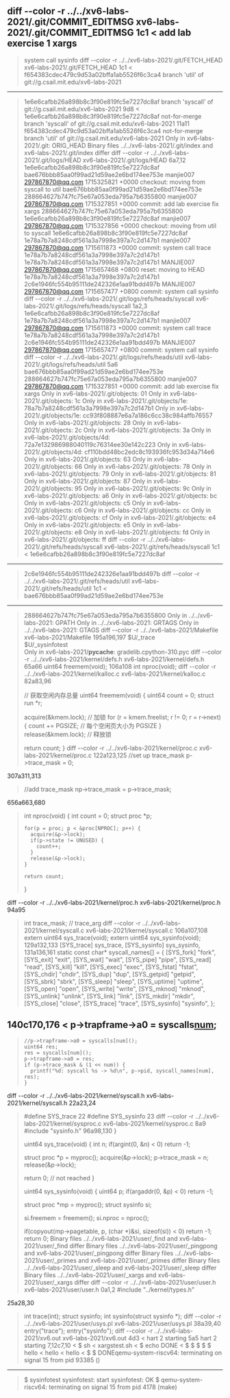 diff --color -r ../../xv6-labs-2021/.git/COMMIT_EDITMSG xv6-labs-2021/.git/COMMIT_EDITMSG
1c1
< add lab exercise 1 xargs
---
> system call sysinfo
diff --color -r ../../xv6-labs-2021/.git/FETCH_HEAD xv6-labs-2021/.git/FETCH_HEAD
1c1
< f654383cdec479c9d53a02bffa1ab5526f6c3ca4		branch 'util' of git://g.csail.mit.edu/xv6-labs-2021
---
> 1e6e6cafbb26a898b8c3f90e819fc5e7227dc8af		branch 'syscall' of git://g.csail.mit.edu/xv6-labs-2021
9d8
< 1e6e6cafbb26a898b8c3f90e819fc5e7227dc8af	not-for-merge	branch 'syscall' of git://g.csail.mit.edu/xv6-labs-2021
11a11
> f654383cdec479c9d53a02bffa1ab5526f6c3ca4	not-for-merge	branch 'util' of git://g.csail.mit.edu/xv6-labs-2021
Only in xv6-labs-2021/.git: ORIG_HEAD
Binary files ../../xv6-labs-2021/.git/index and xv6-labs-2021/.git/index differ
diff --color -r ../../xv6-labs-2021/.git/logs/HEAD xv6-labs-2021/.git/logs/HEAD
6a7,12
> 1e6e6cafbb26a898b8c3f90e819fc5e7227dc8af bae676bbb85aa0f99ad21d59ae2e6bd174ee753e manjie007 <297867870@qq.com> 1715325821 +0000	checkout: moving from syscall to util
> bae676bbb85aa0f99ad21d59ae2e6bd174ee753e 288664627b747fc75e67a053eda795a7b6355800 manjie007 <297867870@qq.com> 1715327851 +0000	commit: add lab exercise fix xargs
> 288664627b747fc75e67a053eda795a7b6355800 1e6e6cafbb26a898b8c3f90e819fc5e7227dc8af manjie007 <297867870@qq.com> 1715327856 +0000	checkout: moving from util to syscall
> 1e6e6cafbb26a898b8c3f90e819fc5e7227dc8af 1e78a7b7a8248cdf561a3a7998e397a7c2d147b1 manjie007 <297867870@qq.com> 1715611873 +0000	commit: system call trace
> 1e78a7b7a8248cdf561a3a7998e397a7c2d147b1 1e78a7b7a8248cdf561a3a7998e397a7c2d147b1 MANJIE007 <297867870@qq.com> 1715657468 +0800	reset: moving to HEAD
> 1e78a7b7a8248cdf561a3a7998e397a7c2d147b1 2c6e1946fc554b95111de242326e1aa91bdd497b MANJIE007 <297867870@qq.com> 1715657477 +0800	commit: system call sysinfo
diff --color -r ../../xv6-labs-2021/.git/logs/refs/heads/syscall xv6-labs-2021/.git/logs/refs/heads/syscall
1a2,3
> 1e6e6cafbb26a898b8c3f90e819fc5e7227dc8af 1e78a7b7a8248cdf561a3a7998e397a7c2d147b1 manjie007 <297867870@qq.com> 1715611873 +0000	commit: system call trace
> 1e78a7b7a8248cdf561a3a7998e397a7c2d147b1 2c6e1946fc554b95111de242326e1aa91bdd497b MANJIE007 <297867870@qq.com> 1715657477 +0800	commit: system call sysinfo
diff --color -r ../../xv6-labs-2021/.git/logs/refs/heads/util xv6-labs-2021/.git/logs/refs/heads/util
5a6
> bae676bbb85aa0f99ad21d59ae2e6bd174ee753e 288664627b747fc75e67a053eda795a7b6355800 manjie007 <297867870@qq.com> 1715327851 +0000	commit: add lab exercise fix xargs
Only in xv6-labs-2021/.git/objects: 01
Only in xv6-labs-2021/.git/objects: 1c
Only in xv6-labs-2021/.git/objects/1e: 78a7b7a8248cdf561a3a7998e397a7c2d147b1
Only in xv6-labs-2021/.git/objects/1e: cc93f808887e6a7a186c6cc38c984affb76557
Only in xv6-labs-2021/.git/objects: 28
Only in xv6-labs-2021/.git/objects: 2c
Only in xv6-labs-2021/.git/objects: 3a
Only in xv6-labs-2021/.git/objects/4d: 72a7e132986988040119c76314ee30e142c223
Only in xv6-labs-2021/.git/objects/4d: cf110bdd48bc2edc8c193936fc953d34a714e6
Only in xv6-labs-2021/.git/objects: 63
Only in xv6-labs-2021/.git/objects: 66
Only in xv6-labs-2021/.git/objects: 78
Only in xv6-labs-2021/.git/objects: 79
Only in xv6-labs-2021/.git/objects: 81
Only in xv6-labs-2021/.git/objects: 87
Only in xv6-labs-2021/.git/objects: 95
Only in xv6-labs-2021/.git/objects: 9c
Only in xv6-labs-2021/.git/objects: a6
Only in xv6-labs-2021/.git/objects: bc
Only in xv6-labs-2021/.git/objects: c5
Only in xv6-labs-2021/.git/objects: c6
Only in xv6-labs-2021/.git/objects: cc
Only in xv6-labs-2021/.git/objects: cf
Only in xv6-labs-2021/.git/objects: e4
Only in xv6-labs-2021/.git/objects: e5
Only in xv6-labs-2021/.git/objects: e8
Only in xv6-labs-2021/.git/objects: fd
Only in xv6-labs-2021/.git/objects: ff
diff --color -r ../../xv6-labs-2021/.git/refs/heads/syscall xv6-labs-2021/.git/refs/heads/syscall
1c1
< 1e6e6cafbb26a898b8c3f90e819fc5e7227dc8af
---
> 2c6e1946fc554b95111de242326e1aa91bdd497b
diff --color -r ../../xv6-labs-2021/.git/refs/heads/util xv6-labs-2021/.git/refs/heads/util
1c1
< bae676bbb85aa0f99ad21d59ae2e6bd174ee753e
---
> 288664627b747fc75e67a053eda795a7b6355800
Only in ../../xv6-labs-2021: GPATH
Only in ../../xv6-labs-2021: GRTAGS
Only in ../../xv6-labs-2021: GTAGS
diff --color -r ../../xv6-labs-2021/Makefile xv6-labs-2021/Makefile
195a196,197
> 	$U/_trace\
> 	$U/_sysinfotest\
Only in xv6-labs-2021/__pycache__: gradelib.cpython-310.pyc
diff --color -r ../../xv6-labs-2021/kernel/defs.h xv6-labs-2021/kernel/defs.h
65a66
> uint64          freemem(void);
106a108
> int             nproc(void);
diff --color -r ../../xv6-labs-2021/kernel/kalloc.c xv6-labs-2021/kernel/kalloc.c
82a83,96
> 
> // 获取空闲内存总量
> uint64 freemem(void) {
>   uint64 count = 0;
>   struct run *r;
> 
>   acquire(&kmem.lock); // 加锁
>   for (r = kmem.freelist; r != 0; r = r->next) {
>     count += PGSIZE; // 每个空闲页大小为 PGSIZE
>   }
>   release(&kmem.lock); // 释放锁
> 
>   return count;
> }
diff --color -r ../../xv6-labs-2021/kernel/proc.c xv6-labs-2021/kernel/proc.c
122a123,125
>   //set up trace_mask
>   p->trace_mask = 0;
> 
307a311,313
>   //add trace_mask
>   np->trace_mask = p->trace_mask;
> 
656a663,680
> 
> int
> nproc(void)
> {
>     int count = 0;
>     struct proc *p;
> 
>     for(p = proc; p < &proc[NPROC]; p++) {
>       acquire(&p->lock);
>       if(p->state != UNUSED) {
>         count++;
>       }
>       release(&p->lock);
>     }
> 
>     return count;
> }
> 
diff --color -r ../../xv6-labs-2021/kernel/proc.h xv6-labs-2021/kernel/proc.h
94a95
>   int trace_mask;                     // trace_arg
diff --color -r ../../xv6-labs-2021/kernel/syscall.c xv6-labs-2021/kernel/syscall.c
106a107,108
> extern uint64 sys_trace(void);
> extern uint64 sys_sysinfo(void);
129a132,133
> [SYS_trace]   sys_trace,
> [SYS_sysinfo] sys_sysinfo,
131a136,161
> static const char* syscall_names[] = {
> [SYS_fork]    "fork",
> [SYS_exit]    "exit",
> [SYS_wait]    "wait",
> [SYS_pipe]    "pipe",
> [SYS_read]    "read",
> [SYS_kill]    "kill",
> [SYS_exec]    "exec",
> [SYS_fstat]   "fstat",
> [SYS_chdir]   "chdir",
> [SYS_dup]     "dup",
> [SYS_getpid]  "getpid",
> [SYS_sbrk]    "sbrk",
> [SYS_sleep]   "sleep",
> [SYS_uptime]  "uptime",
> [SYS_open]    "open",
> [SYS_write]   "write",
> [SYS_mknod]   "mknod",
> [SYS_unlink]  "unlink",
> [SYS_link]    "link",
> [SYS_mkdir]   "mkdir",
> [SYS_close]   "close",
> [SYS_trace]   "trace",
> [SYS_sysinfo] "sysinfo",
> };
> 
140c170,176
<     p->trapframe->a0 = syscalls[num]();
---
>     //p->trapframe->a0 = syscalls[num]();
>     uint64 res;
>     res = syscalls[num]();
>     p->trapframe->a0 = res;
>     if (p->trace_mask & (1 << num)) {
>       printf("%d: syscall %s -> %d\n", p->pid, syscall_names[num], res);
>     }
diff --color -r ../../xv6-labs-2021/kernel/syscall.h xv6-labs-2021/kernel/syscall.h
22a23,24
> #define SYS_trace  22
> #define SYS_sysinfo  23
diff --color -r ../../xv6-labs-2021/kernel/sysproc.c xv6-labs-2021/kernel/sysproc.c
8a9
> #include "sysinfo.h"
96a98,130
> }
> 
> uint64
> sys_trace(void)
> {
>   int n;
>   if(argint(0, &n) < 0)
>     return -1;
>   
>   struct proc *p = myproc();
>   acquire(&p->lock);
>   p->trace_mask = n;
>   release(&p->lock);
> 
>   return 0;  // not reached
> }
> 
> uint64
> sys_sysinfo(void)
> {
>   uint64 p;
>   if(argaddr(0, &p) < 0)
>     return -1;
>   
>   struct proc *mp = myproc();
>   struct sysinfo si;
> 
>   si.freemem = freemem();
>   si.nproc = nproc();
> 
>   if(copyout(mp->pagetable, p, (char *)&si, sizeof(si)) < 0)
>     return -1;
>   return 0;
Binary files ../../xv6-labs-2021/user/_find and xv6-labs-2021/user/_find differ
Binary files ../../xv6-labs-2021/user/_pingpong and xv6-labs-2021/user/_pingpong differ
Binary files ../../xv6-labs-2021/user/_primes and xv6-labs-2021/user/_primes differ
Binary files ../../xv6-labs-2021/user/_sleep and xv6-labs-2021/user/_sleep differ
Binary files ../../xv6-labs-2021/user/_xargs and xv6-labs-2021/user/_xargs differ
diff --color -r ../../xv6-labs-2021/user/user.h xv6-labs-2021/user/user.h
0a1,2
> #include "../kernel/types.h"
> 
25a28,30
> int trace(int);
> struct sysinfo;
> int sysinfo(struct sysinfo *);
diff --color -r ../../xv6-labs-2021/user/usys.pl xv6-labs-2021/user/usys.pl
38a39,40
> entry("trace");
> entry("sysinfo");
diff --color -r ../../xv6-labs-2021/xv6.out xv6-labs-2021/xv6.out
4d3
< hart 2 starting
5a5
> hart 2 starting
7,12c7,10
< $ sh < xargstest.sh
< $ echo DONE
< $ $ $ $ $ hello
< hello
< hello
< $ $ DONEqemu-system-riscv64: terminating on signal 15 from pid 93385 (<unknown process>)
---
> $ sysinfotest
> sysinfotest: start
> sysinfotest: OK
> $ qemu-system-riscv64: terminating on signal 15 from pid 4178 (make)
